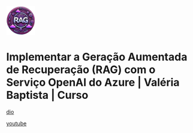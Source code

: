 ![alt text](image.png)

# Implementar a Geração Aumentada de Recuperação (RAG) com o Serviço OpenAI do Azure | Valéria Baptista | Curso

[dio](https://web.dio.me/course/implementar-a-geracao-aumentada-de-recuperacao-rag-com-o-servico-openai-do-azure/learning/f41db0d2-d433-4fd8-b2df-dca19b5fd326)

[youtube](https://www.youtube.com/playlist?list=PLUFkgDlXfnjvkjNxC4Xmk5q_S0GuSE-Xt)
